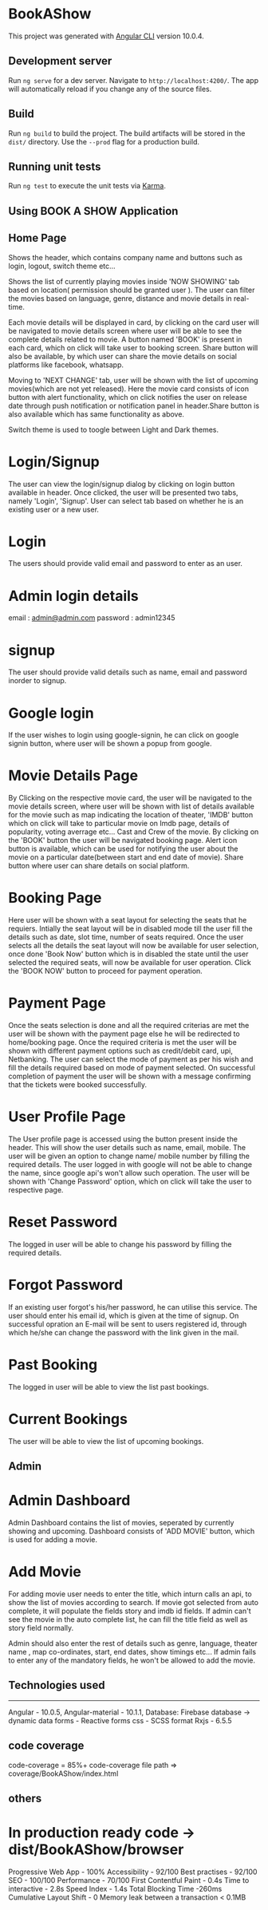 # BookAShow

This project was generated with [Angular CLI](https://github.com/angular/angular-cli) version 10.0.4.

## Development server

Run `ng serve` for a dev server. Navigate to `http://localhost:4200/`. The app will automatically reload if you change any of the source files.

## Build

Run `ng build` to build the project. The build artifacts will be stored in the `dist/` directory. Use the `--prod` flag for a production build.

## Running unit tests

Run `ng test` to execute the unit tests via [Karma](https://karma-runner.github.io).

## Using BOOK A SHOW Application

## Home Page

Shows the header, which contains company name and buttons such as login, logout, switch theme etc...

Shows the list of currently playing movies inside 'NOW SHOWING' tab based on location( permission should be granted user ). The user can filter the movies based on language, genre, distance and movie details in real-time.

Each movie details will be displayed in card, by clicking on the card user will be navigated to movie details screen where user will be able to see the complete details related to movie. A button named 'BOOK' is present in each card, which on click will take user to booking screen. Share button will also be available, by which user can share the movie details on social platforms like facebook, whatsapp.

Moving to 'NEXT CHANGE' tab, user will be shown with the list of upcoming movies(which are not yet released). Here the movie card consists of icon button with alert functionality, which on click notifies the user on release date through push notification or notification panel in header.Share button is also available which has same functionality as above.

Switch theme is used to toogle between Light and Dark themes.

# Login/Signup

The user can view the login/signup dialog by clicking on login button available in header. Once clicked, the user will be presented two tabs, namely 'Login', 'Signup'. User can select tab based on whether he is an existing user or a new user.

# Login

The users should provide valid email and password to enter as an user.

# Admin login details

email : admin@admin.com
password : admin12345

# signup

The user should provide valid details such as name, email and password inorder to signup.

# Google login

If the user wishes to login using google-signin, he can click on google signin button, where user will be shown a popup from google.

# Movie Details Page

By Clicking on the respective movie card, the user will be navigated to the movie details screen, where user will be shown with list of details available for the movie such as map indicating the location of theater, 'IMDB' button which on click will take to particular movie on Imdb page, details of popularity, voting averrage etc... Cast and Crew of the movie. By clicking on the 'BOOK' button the user will be navigated booking page. Alert icon button is available, which can be used for notifying the user about the movie on a particular date(between start and end date of movie). Share button where user can share details on social platform.

# Booking Page

Here user will be shown with a seat layout for selecting the seats that he requiers. Intially the seat layout will be in disabled mode till the user fill the details such as date, slot time, number of seats required. Once the user selects all the details the seat layout will now be available for user selection, once done 'Book Now' button which is in disabled the state until the user selected the required seats, will now be available for user operation. Click the 'BOOK NOW' button to proceed for payment operation.

# Payment Page

Once the seats selection is done and all the required criterias are met the user will be shown with the payment page else he will be redirected to home/booking page. Once the required criteria is met the user will be shown with different payment options such as credit/debit card, upi, Netbanking. The user can select the mode of payment as per his wish and fill the details required based on mode of payment selected. On successful completion of payment the user will be shown with a message confirming that the tickets were booked successfully.

# User Profile Page

The User profile page is accessed using the button present inside the header. This will show the user details such as name, email, mobile. The user will be given an option to change name/ mobile number by filling the required details. The user logged in with google will not be able to change the name, since google api's won't allow such operation. The user will be shown with 'Change Password' option, which on click will take the user to respective page.

# Reset Password

The logged in user will be able to change his password by filling the required details.

# Forgot Password

If an existing user forgot's his/her password, he can utilise this service. The user should enter his email id, which is given at the time of signup. On successful opration an E-mail will be sent to users registered id, through which he/she can change the password with the link given in the mail.

# Past Booking

The logged in user will be able to view the list past bookings.

# Current Bookings

The user will be able to view the list of upcoming bookings.

## Admin

# Admin Dashboard

Admin Dashboard contains the list of movies, seperated by currently showing and upcoming. Dashboard consists of 'ADD MOVIE' button, which is used for adding a movie.

# Add Movie

For adding movie user needs to enter the title, which inturn calls an api, to show the list of movies according to search. If movie got selected from auto complete, it will populate the fields story and imdb id fields. If admin can't see the movie in the auto complete list, he can fill the title field as well as story field normally.

Admin should also enter the rest of details such as genre, language, theater name , map co-ordinates, start, end dates, show timings etc... If admin fails to enter any of the mandatory fields, he won't be allowed to add the movie.

## Technologies used

---

Angular - 10.0.5,
Angular-material - 10.1.1,
Database: Firebase database -> dynamic data
forms - Reactive forms
css - SCSS format
Rxjs - 6.5.5

## code coverage

code-coverage = 85%+
code-coverage file path => coverage/BookAShow/index.html

## others

# In production ready code -> dist/BookAShow/browser

Progressive Web App - 100%
Accessibility - 92/100
Best practises - 92/100
SEO - 100/100
Performance - 70/100
First Contentful Paint - 0.4s
Time to interactive - 2.8s
Speed Index - 1.4s
Total Blocking Time -260ms
Cumulative Layout Shift - 0
Memory leak between a transaction < 0.1MB
